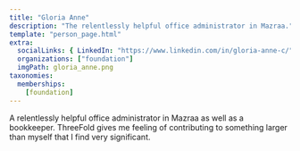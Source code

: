 ```yaml
---
title: "Gloria Anne"
description: "The relentlessly helpful office administrator in Mazraa."
template: "person_page.html"
extra:
  socialLinks: { LinkedIn: "https://www.linkedin.com/in/gloria-anne-c/"}
  organizations: ["foundation"]
  imgPath: gloria_anne.png
taxonomies:
  memberships:
    [foundation]
---
```


A relentlessly helpful office administrator in Mazraa as well as a bookkeeper. ThreeFold gives me feeling of contributing to something larger than myself that I find very significant.